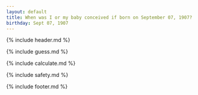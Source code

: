 ```yaml
---
layout: default
title: When was I or my baby conceived if born on September 07, 1907?
birthday: Sept 07, 1907
---
```


{% include header.md %}

{% include guess.md %}

{% include calculate.md %}

{% include safety.md %}

{% include footer.md %}



